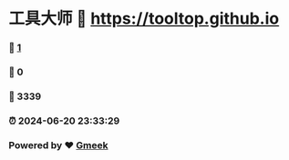 # 工具大师 :link: https://tooltop.github.io 
### :page_facing_up: [1](https://tooltop.github.io/tag.html) 
### :speech_balloon: 0 
### :hibiscus: 3339 
### :alarm_clock: 2024-06-20 23:33:29 
### Powered by :heart: [Gmeek](https://github.com/Meekdai/Gmeek)
